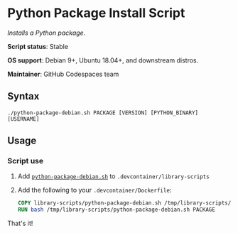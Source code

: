 # Python Package Install Script

*Installs a Python package.*

**Script status**: Stable

**OS support**: Debian 9+, Ubuntu 18.04+, and downstream distros.

**Maintainer**: GitHub Codespaces team

## Syntax

```text
./python-package-debian.sh PACKAGE [VERSION] [PYTHON_BINARY] [USERNAME]
```

## Usage

### Script use

1. Add [`python-package-debian.sh`](../python-package-debian.sh) to `.devcontainer/library-scripts`

2. Add the following to your `.devcontainer/Dockerfile`:

    ```Dockerfile
    COPY library-scripts/python-package-debian.sh /tmp/library-scripts/
    RUN bash /tmp/library-scripts/python-package-debian.sh PACKAGE
    ```

That's it!
